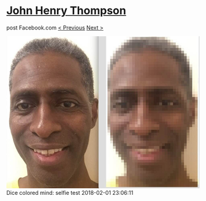 # [John Henry Thompson](../README.md)
post Facebook.com
[< Previous](2018-02-03-1.md) [Next >](2018-02-01-2.md)

[![](../media/2018-02-01/Timeline-Photos-Dice-colored-mind-selfie-test.jpg)](../README.md)
Dice colored mind: selfie test
2018-02-01 23:06:11